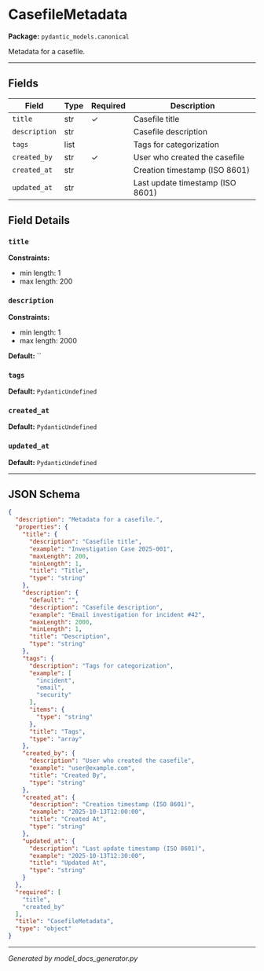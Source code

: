 # CasefileMetadata

**Package:** `pydantic_models.canonical`

Metadata for a casefile.

---

## Fields

| Field | Type | Required | Description |
|-------|------|----------|-------------|
| `title` | str | ✓ | Casefile title |
| `description` | str |  | Casefile description |
| `tags` | list |  | Tags for categorization |
| `created_by` | str | ✓ | User who created the casefile |
| `created_at` | str |  | Creation timestamp (ISO 8601) |
| `updated_at` | str |  | Last update timestamp (ISO 8601) |

## Field Details

### `title`

**Constraints:**
- min length: 1
- max length: 200

### `description`

**Constraints:**
- min length: 1
- max length: 2000

**Default:** ``

### `tags`

**Default:** `PydanticUndefined`

### `created_at`

**Default:** `PydanticUndefined`

### `updated_at`

**Default:** `PydanticUndefined`

---

## JSON Schema

```json
{
  "description": "Metadata for a casefile.",
  "properties": {
    "title": {
      "description": "Casefile title",
      "example": "Investigation Case 2025-001",
      "maxLength": 200,
      "minLength": 1,
      "title": "Title",
      "type": "string"
    },
    "description": {
      "default": "",
      "description": "Casefile description",
      "example": "Email investigation for incident #42",
      "maxLength": 2000,
      "minLength": 1,
      "title": "Description",
      "type": "string"
    },
    "tags": {
      "description": "Tags for categorization",
      "example": [
        "incident",
        "email",
        "security"
      ],
      "items": {
        "type": "string"
      },
      "title": "Tags",
      "type": "array"
    },
    "created_by": {
      "description": "User who created the casefile",
      "example": "user@example.com",
      "title": "Created By",
      "type": "string"
    },
    "created_at": {
      "description": "Creation timestamp (ISO 8601)",
      "example": "2025-10-13T12:00:00",
      "title": "Created At",
      "type": "string"
    },
    "updated_at": {
      "description": "Last update timestamp (ISO 8601)",
      "example": "2025-10-13T12:30:00",
      "title": "Updated At",
      "type": "string"
    }
  },
  "required": [
    "title",
    "created_by"
  ],
  "title": "CasefileMetadata",
  "type": "object"
}
```

---

*Generated by model_docs_generator.py*

